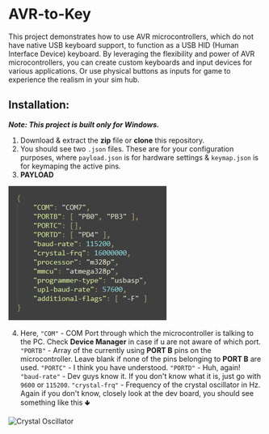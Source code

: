 # AVR-to-Key
This project demonstrates how to use AVR microcontrollers, which do not have native USB keyboard support, to function as a USB HID (Human Interface Device) keyboard. By leveraging the flexibility and power of AVR microcontrollers, you can create custom keyboards and input devices for various applications. Or use physical buttons as inputs for game to experience the realism in your sim hub.

## Installation:

***Note: This project is built only for Windows.***

1. Download & extract the **zip** file or **clone** this repository.
2. You should see two `.json` files. These are for your configuration purposes, where `payload.json` is for hardware settings & `keymap.json` is for keymaping the active pins.
3. **PAYLOAD**

![payload.json](images/payload.png)

4. Here,
   `"COM"` - COM Port through which the microcontroller is talking to the PC. Check **Device Manager** in case if u are not aware of which port.
   `"PORTB"` - Array of the currently using **PORT B** pins on the microcontroller. Leave blank if none of the pins belonging to **PORT B** are used.
   `"PORTC"` - I think you have understood.
   `"PORTD"` - Huh, again!
   `"baud-rate"` - Dev guys know it. If you don't know what it is, just go with `9600` or `115200`.
   `"crystal-frq"` - Frequency of the crystal oscillator in Hz. Again if you don't know, closely look at the dev board, you should see something like this 🢃

![Crystal Oscillator](https://en.wikipedia.org/wiki/File:16MHZ_Crystal.jpg)

  
